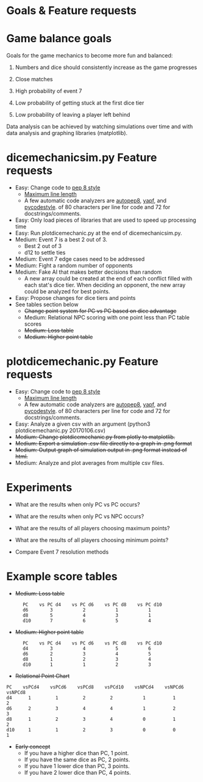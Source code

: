 # Goals & Feature requests

# Game balance goals
Goals for the game mechanics to become more fun and balanced:

1) Numbers and dice should consistently increase as the game progresses

2) Close matches

3) High probability of event 7

4) Low probability of getting stuck at the first dice tier

5) Low probability of leaving a player left behind

Data analysis can be achieved by watching simulations over time and with data
analysis and graphing libraries (matplotlib).


# dicemechanicsim.py Feature requests
* Easy: Change code to [pep 8 style](https://www.python.org/dev/peps/pep-0008)
  * [Maximum line length](https://www.python.org/dev/peps/pep-0008/#maximum-line-length)
  * A few automatic code analyzers are [autopep8](https://github.com/hhatto/autopep8),
   [yapf](https://github.com/google/yapf), and
   [pycodestyle](https://github.com/PyCQA/pycodestyle).
   of 80 characters per line for code and 72 for docstrings/comments.
* Easy: Only load pieces of libraries that are used to speed up processing time
* Easy: Run plotdicemechanic.py at the end of dicemechanicsim.py.
* Medium: Event 7 is a best 2 out of 3.
  * Best 2 out of 3
  * d12 to settle ties
* Medium: Event 7 edge cases need to be addressed
* Medium: Fight a random number of opponents
* Medium: Fake AI that makes better decisions than random
  * A new array could be created at the end of each conflict filled with each stat's
   dice tier.  When deciding an opponent, the new array could be analyzed for best points.
* Easy: Propose changes for dice tiers and points
* See tables section below
  * ~~Change point system for PC vs PC based on dice advantage~~
  * Medium: Relational NPC scoring with one point less than PC table scores
  * ~~Medium: Loss table~~
  * ~~Medium: Higher point table~~

# plotdicemechanic.py Feature requests
* Easy: Change code to [pep 8 style](https://www.python.org/dev/peps/pep-0008)
  * [Maximum line length](https://www.python.org/dev/peps/pep-0008/#maximum-line-length)
  * A few automatic code analyzers are [autopep8](https://github.com/hhatto/autopep8),
   [yapf](https://github.com/google/yapf), and
   [pycodestyle](https://github.com/PyCQA/pycodestyle).
   of 80 characters per line for code and 72 for docstrings/comments.
* Easy: Analyze a given csv with an argument (python3 plotdicemechanic.py 20170106.csv)
* ~~Medium: Change plotdicemechanic.py from plotly to matplotlib.~~
* ~~Medium: Export a simulation .csv file directly to a graph in .png format~~
* ~~Medium: Output graph of simulation output in .png format instead of html.~~
* Medium: Analyze and plot averages from multiple csv files.

# Experiments

* What are the results when only PC vs PC occurs?

* What are the results when only PC vs NPC occurs?

* What are the results of all players choosing maximum points?

* What are the results of all players choosing minimum points?

* Compare Event 7 resolution methods

# Example score tables

* ~~Medium: Loss table~~
```
      PC    vs PC d4    vs PC d6    vs PC d8    vs PC d10
      d6        3           2           1           1
      d8        5           4           3           1
      d10       7           6           5           4
```
* ~~Medium: Higher point table~~
```
      PC    vs PC d4    vs PC d6    vs PC d8    vs PC d10
      d4        3           4           5           6
      d6        2           3           4           5
      d8        1           2           3           4
      d10       1           1           2           3
```
* ~~Relational Point Chart~~
```
PC    vsPCd4    vsPCd6    vsPCd8    vsPCd10    vsNPCd4    vsNPCd6    vsNPCd8
d4      1         1         2         2           1          1          2
d6      2         3         4         4           1          2          3
d8      1         2         3         4           0          1          2
d10     1         1         2         3           0          0          1
```

* ~~Early concept~~
  * If you have a higher dice than PC, 1 point.
  * If you have the same dice as PC, 2 points.
  * If you have 1 lower dice than PC, 3 points.
  * If you have 2 lower dice than PC, 4 points.
